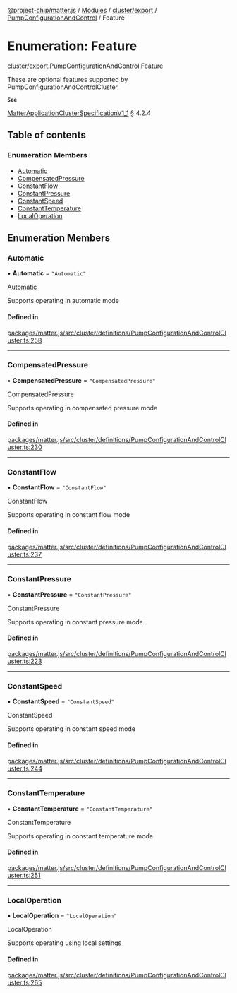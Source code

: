 [@project-chip/matter.js](../README.md) / [Modules](../modules.md) / [cluster/export](../modules/cluster_export.md) / [PumpConfigurationAndControl](../modules/cluster_export.PumpConfigurationAndControl.md) / Feature

# Enumeration: Feature

[cluster/export](../modules/cluster_export.md).[PumpConfigurationAndControl](../modules/cluster_export.PumpConfigurationAndControl.md).Feature

These are optional features supported by PumpConfigurationAndControlCluster.

**`See`**

[MatterApplicationClusterSpecificationV1_1](../interfaces/spec_export.MatterApplicationClusterSpecificationV1_1.md) § 4.2.4

## Table of contents

### Enumeration Members

- [Automatic](cluster_export.PumpConfigurationAndControl.Feature.md#automatic)
- [CompensatedPressure](cluster_export.PumpConfigurationAndControl.Feature.md#compensatedpressure)
- [ConstantFlow](cluster_export.PumpConfigurationAndControl.Feature.md#constantflow)
- [ConstantPressure](cluster_export.PumpConfigurationAndControl.Feature.md#constantpressure)
- [ConstantSpeed](cluster_export.PumpConfigurationAndControl.Feature.md#constantspeed)
- [ConstantTemperature](cluster_export.PumpConfigurationAndControl.Feature.md#constanttemperature)
- [LocalOperation](cluster_export.PumpConfigurationAndControl.Feature.md#localoperation)

## Enumeration Members

### Automatic

• **Automatic** = ``"Automatic"``

Automatic

Supports operating in automatic mode

#### Defined in

[packages/matter.js/src/cluster/definitions/PumpConfigurationAndControlCluster.ts:258](https://github.com/project-chip/matter.js/blob/e87b236f/packages/matter.js/src/cluster/definitions/PumpConfigurationAndControlCluster.ts#L258)

___

### CompensatedPressure

• **CompensatedPressure** = ``"CompensatedPressure"``

CompensatedPressure

Supports operating in compensated pressure mode

#### Defined in

[packages/matter.js/src/cluster/definitions/PumpConfigurationAndControlCluster.ts:230](https://github.com/project-chip/matter.js/blob/e87b236f/packages/matter.js/src/cluster/definitions/PumpConfigurationAndControlCluster.ts#L230)

___

### ConstantFlow

• **ConstantFlow** = ``"ConstantFlow"``

ConstantFlow

Supports operating in constant flow mode

#### Defined in

[packages/matter.js/src/cluster/definitions/PumpConfigurationAndControlCluster.ts:237](https://github.com/project-chip/matter.js/blob/e87b236f/packages/matter.js/src/cluster/definitions/PumpConfigurationAndControlCluster.ts#L237)

___

### ConstantPressure

• **ConstantPressure** = ``"ConstantPressure"``

ConstantPressure

Supports operating in constant pressure mode

#### Defined in

[packages/matter.js/src/cluster/definitions/PumpConfigurationAndControlCluster.ts:223](https://github.com/project-chip/matter.js/blob/e87b236f/packages/matter.js/src/cluster/definitions/PumpConfigurationAndControlCluster.ts#L223)

___

### ConstantSpeed

• **ConstantSpeed** = ``"ConstantSpeed"``

ConstantSpeed

Supports operating in constant speed mode

#### Defined in

[packages/matter.js/src/cluster/definitions/PumpConfigurationAndControlCluster.ts:244](https://github.com/project-chip/matter.js/blob/e87b236f/packages/matter.js/src/cluster/definitions/PumpConfigurationAndControlCluster.ts#L244)

___

### ConstantTemperature

• **ConstantTemperature** = ``"ConstantTemperature"``

ConstantTemperature

Supports operating in constant temperature mode

#### Defined in

[packages/matter.js/src/cluster/definitions/PumpConfigurationAndControlCluster.ts:251](https://github.com/project-chip/matter.js/blob/e87b236f/packages/matter.js/src/cluster/definitions/PumpConfigurationAndControlCluster.ts#L251)

___

### LocalOperation

• **LocalOperation** = ``"LocalOperation"``

LocalOperation

Supports operating using local settings

#### Defined in

[packages/matter.js/src/cluster/definitions/PumpConfigurationAndControlCluster.ts:265](https://github.com/project-chip/matter.js/blob/e87b236f/packages/matter.js/src/cluster/definitions/PumpConfigurationAndControlCluster.ts#L265)
